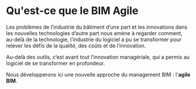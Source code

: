 # Qu'est-ce que le BIM Agile

Les problèmes de l’industrie du bâtiment d’une part et les innovations dans les nouvelles technologies d’autre part nous amène à regarder comment, au-delà de la technologie, l’industrie du logiciel a pu se transformer pour relever les défis de la qualité, des coûts et de l’innovation.

Au-delà des outils, c’est avant tout l’innovation managériale, qui a permis au logiciel de se transformer en profondeur.

Nous développerons ici une nouvelle approche du management BIM : l'**agile BIM**.

